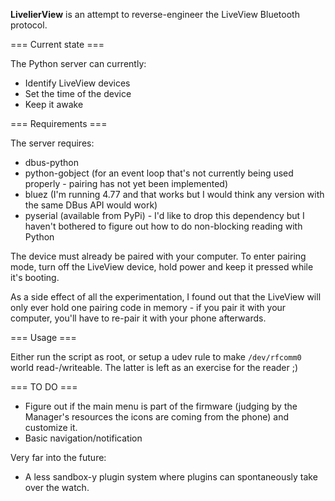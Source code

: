 **LivelierView** is an attempt to reverse-engineer the LiveView Bluetooth protocol.

=== Current state ===

The Python server can currently:
 
 * Identify LiveView devices
 * Set the time of the device
 * Keep it awake


=== Requirements ===

The server requires:

 * dbus-python
 * python-gobject (for an event loop that's not currently being used properly - pairing has not yet been implemented)
 * bluez (I'm running 4.77 and that works but I would think any version with
   the same DBus API would work)
 * pyserial (available from PyPi) - I'd like to drop this dependency but I
   haven't bothered to figure out how to do non-blocking reading with Python

The device must already be paired with your computer. To enter pairing mode,
turn off the LiveView device, hold power and keep it pressed while it's
booting.

As a side effect of all the experimentation, I found out that the LiveView
will only ever hold one pairing code in memory - if you pair it with your
computer, you'll have to re-pair it with your phone afterwards.

=== Usage ===

Either run the script as root, or setup a udev rule to make `/dev/rfcomm0`
world read-/writeable. The latter is left as an exercise for the reader ;)

=== TO DO ===

* Figure out if the main menu is part of the firmware (judging by the Manager's
resources the icons are coming from the phone) and customize it. 
* Basic navigation/notification

Very far into the future:
* A less sandbox-y plugin system where plugins can spontaneously take over the
  watch.

